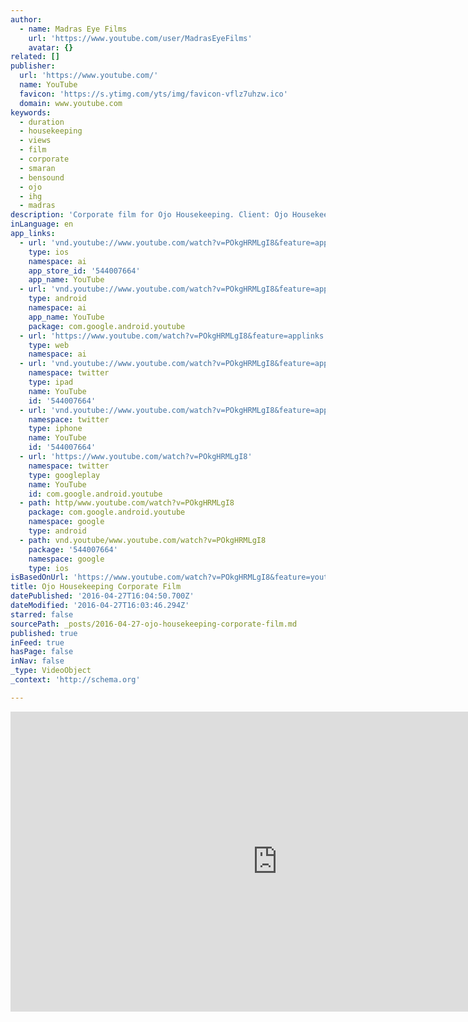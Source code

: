 ```yaml
---
author:
  - name: Madras Eye Films
    url: 'https://www.youtube.com/user/MadrasEyeFilms'
    avatar: {}
related: []
publisher:
  url: 'https://www.youtube.com/'
  name: YouTube
  favicon: 'https://s.ytimg.com/yts/img/favicon-vflz7uhzw.ico'
  domain: www.youtube.com
keywords:
  - duration
  - housekeeping
  - views
  - film
  - corporate
  - smaran
  - bensound
  - ojo
  - ihg
  - madras
description: 'Corporate film for Ojo Housekeeping. Client: Ojo Housekeeping Director: Manoj Venu Cinematography: Jagadeesh Sridhar Ravichandran Editor: Guru Smaran Grading: Guru Smaran & Manoj Venu Voiceover: Devasena Voiceover Studio: Surang Studio Assistant Director: Anand Ramasamy Assistant Cinematographer: Akash Prakash Music: Acoustic Breeze by BenSound (www.bensound.com)'
inLanguage: en
app_links:
  - url: 'vnd.youtube://www.youtube.com/watch?v=POkgHRMLgI8&feature=applinks'
    type: ios
    namespace: ai
    app_store_id: '544007664'
    app_name: YouTube
  - url: 'vnd.youtube://www.youtube.com/watch?v=POkgHRMLgI8&feature=applinks'
    type: android
    namespace: ai
    app_name: YouTube
    package: com.google.android.youtube
  - url: 'https://www.youtube.com/watch?v=POkgHRMLgI8&feature=applinks'
    type: web
    namespace: ai
  - url: 'vnd.youtube://www.youtube.com/watch?v=POkgHRMLgI8&feature=applinks'
    namespace: twitter
    type: ipad
    name: YouTube
    id: '544007664'
  - url: 'vnd.youtube://www.youtube.com/watch?v=POkgHRMLgI8&feature=applinks'
    namespace: twitter
    type: iphone
    name: YouTube
    id: '544007664'
  - url: 'https://www.youtube.com/watch?v=POkgHRMLgI8'
    namespace: twitter
    type: googleplay
    name: YouTube
    id: com.google.android.youtube
  - path: http/www.youtube.com/watch?v=POkgHRMLgI8
    package: com.google.android.youtube
    namespace: google
    type: android
  - path: vnd.youtube/www.youtube.com/watch?v=POkgHRMLgI8
    package: '544007664'
    namespace: google
    type: ios
isBasedOnUrl: 'https://www.youtube.com/watch?v=POkgHRMLgI8&feature=youtu.be'
title: Ojo Housekeeping Corporate Film
datePublished: '2016-04-27T16:04:50.700Z'
dateModified: '2016-04-27T16:03:46.294Z'
starred: false
sourcePath: _posts/2016-04-27-ojo-housekeeping-corporate-film.md
published: true
inFeed: true
hasPage: false
inNav: false
_type: VideoObject
_context: 'http://schema.org'

---
```

<iframe src="https://cdn.embedly.com/widgets/media.html?src=https%3A%2F%2Fwww.youtube.com%2Fembed%2FPOkgHRMLgI8%3Ffeature%3Doembed&amp;url=https%3A%2F%2Fwww.youtube.com%2Fwatch%3Fv%3DPOkgHRMLgI8%26feature%3Dyoutu.be&amp;image=https%3A%2F%2Fi.ytimg.com%2Fvi%2FPOkgHRMLgI8%2Fhqdefault.jpg&amp;key=b7d04c9b404c499eba89ee7072e1c4f7&amp;type=text%2Fhtml&amp;schema=youtube" width="854" height="480" scrolling="no" frameborder="0" allowfullscreen="" style=""></iframe>